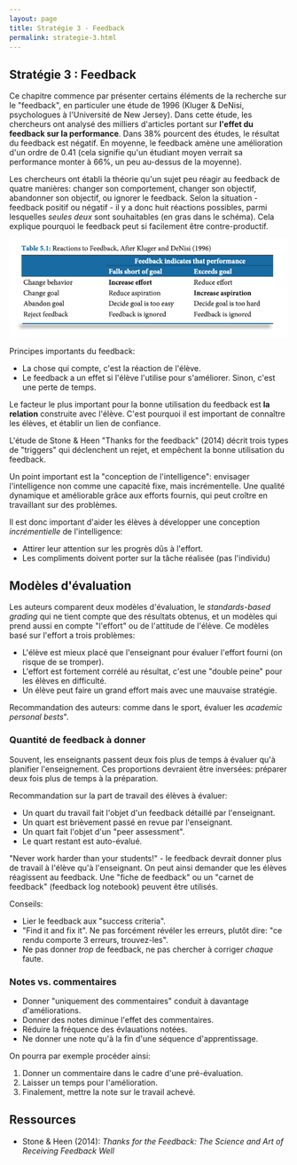 ```yaml
---
layout: page
title: Stratégie 3 - Feedback
permalink: strategie-3.html
---
```


## Stratégie 3 : Feedback

Ce chapitre commence par présenter certains éléments de la recherche sur le "feedback", en particuler une étude de 1996 (Kluger & DeNisi, psychologues à l'Université de New Jersey). Dans cette étude, les chercheurs ont analysé des milliers d'articles portant sur **l'effet du feedback sur la performance**. Dans 38% pourcent des études, le résultat du feedback est négatif. En moyenne, le feedback amène une amélioration d'un ordre de 0.41 (cela signifie qu'un étudiant moyen verrait sa performance monter à 66%, un peu au-dessus de la moyenne).

Les chercheurs ont établi la théorie qu'un sujet peu réagir au feedback de quatre manières: changer son comportement, changer son objectif, abandonner son objectif, ou ignorer le feedback. Selon la situation - feedback positif ou négatif - il y a donc huit réactions possibles, parmi lesquelles *seules deux* sont souhaitables (en gras dans le schéma). Cela explique pourquoi le feedback peut si facilement être contre-productif.

 ![Réactions possibles au feedback](img/reactions-possibles.png)

Principes importants du feedback: 

- La chose qui compte, c'est la réaction de l'élève.
- Le feedback a un effet si l'élève l'utilise pour s'améliorer. Sinon, c'est une perte de temps.

Le facteur le plus important pour la bonne utilisation du feedback est **la relation** construite avec l'élève. C'est pourquoi il est important de connaître les élèves, et établir un lien de confiance.

L'étude de Stone & Heen "Thanks for the feedback" (2014) décrit trois types de "triggers" qui déclenchent un rejet, et empêchent la bonne utilisation du feedback.

Un point important est la "conception de l'intelligence": envisager l'intelligence non comme une capacité fixe, mais incrémentelle. Une qualité dynamique et améliorable grâce aux efforts fournis, qui peut croître en travaillant sur des problèmes.

 Il est donc important d'aider les élèves à développer une conception *incrémentielle* de l'intelligence:

- Attirer leur attention sur les progrès dûs à l'effort.
- Les compliments doivent porter sur la tâche réalisée (pas l'individu)

## Modèles d'évaluation

Les auteurs comparent deux modèles d'évaluation, le *standards-based grading* qui ne tient compte que des résultats obtenus, et un modèles qui prend aussi en compte "l'effort" ou de l'attitude de l'élève. Ce modèles basé sur l'effort a trois problèmes: 

- L'élève est mieux placé que l'enseignant pour évaluer l'effort fourni (on risque de se tromper).
- L'effort est fortement corrélé au résultat, c'est une "double peine" pour les élèves en difficulté.
- Un élève peut faire un grand effort mais avec une mauvaise stratégie.

Recommandation des auteurs: comme dans le sport, évaluer les *academic personal bests*".

### Quantité de feedback à donner

Souvent, les enseignants passent deux fois plus de temps à évaluer qu'à planifier l'enseignement. Ces proportions devraient être inversées: préparer deux fois plus de temps à la préparation.

Recommandation sur la part de travail des élèves à évaluer: 

- Un quart du travail fait l'objet d'un feedback détaillé par l'enseignant.
- Un quart est brièvement passé en revue par l'enseignant.
- Un quart fait l'objet d'un "peer assessment".
- Le quart restant est auto-évalué.

"Never work harder than your students!" - le feedback devrait donner plus de travail à l'élève qu'à l'enseignant. On peut ainsi demander que les élèves réagissent au feedback. Une "fiche de feedback" ou un "carnet de feedback" (feedback log notebook) peuvent être utilisés.

Conseils:

- Lier le feedback aux "success criteria".
- "Find it and fix it". Ne pas forcément révéler les erreurs, plutôt dire: "ce rendu comporte 3 erreurs, trouvez-les".
- Ne pas donner *trop* de feedback, ne pas chercher à corriger *chaque* faute.

### Notes vs. commentaires

- Donner "uniquement des commentaires" conduit à davantage d'améliorations.
- Donner des notes diminue l'effet des commentaires.
- Réduire la fréquence des évlauations notées.
- Ne donner une note qu'à la fin d'une séquence d'apprentissage.

On pourra par exemple procéder ainsi: 

1. Donner un commentaire dans le cadre d'une pré-évaluation.
2. Laisser un temps pour l'amélioration.
3. Finalement, mettre la note sur le travail achevé.


## Ressources

- Stone & Heen (2014): *Thanks for the Feedback: The Science and Art of Receiving Feedback Well*